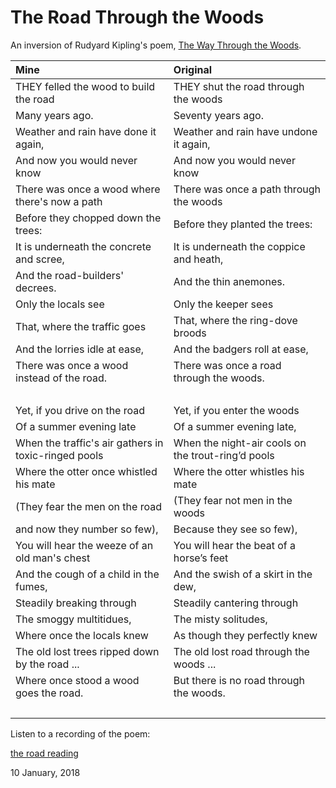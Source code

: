 # The Road Through the Woods

An inversion of Rudyard Kipling's poem, [The Way Through the Woods](https://www.familyfriendpoems.com/poem/the-way-through-the-woods-by-rudyard-kipling).

**Mine**|**Original**
:-------|:-----------
THEY felled the wood to build the road | THEY shut the road through the woods
Many years ago. | Seventy years ago.
Weather and rain have done it again, |  Weather and rain have undone it again,
And now you would never know | And now you would never know
There was once a wood where there's now a path | There was once a path through the woods
Before they chopped down the trees: | Before they planted the trees:
It is underneath the concrete and scree, | It is underneath the coppice and heath,
And the road-builders' decrees.  | And the thin anemones.
Only the locals see | Only the keeper sees
That, where the traffic goes | That, where the ring-dove broods
And the lorries idle at ease, | And the badgers roll at ease,
There was once a wood instead of the road. | There was once a road through the woods.
&nbsp; | &nbsp;
Yet, if you drive on the road | Yet, if you enter the woods
Of a summer evening late | Of a summer evening late,
When the traffic's air gathers in toxic-ringed pools | When the night-air cools on the trout-ring’d pools
Where the otter once whistled his mate | Where the otter whistles his mate
(They fear the men on the road | (They fear not men in the woods
and now they number so few), | Because they see so few),
You will hear the weeze of an old man's chest | You will hear the beat of a horse’s feet
And the cough of a child in the fumes, | And the swish of a skirt in the dew,
Steadily breaking through | Steadily cantering through
The smoggy multitidues, | The misty solitudes,
Where once the locals knew | As though they perfectly knew
The old lost trees ripped down by the road ... | The old lost road through the woods ...
Where once stood a wood goes the road. | But there is no road through the woods.
&nbsp; | &nbsp;

Listen to a recording of the poem:

[the road reading](/assets/audio/TheRoad.wav)

10 January, 2018
